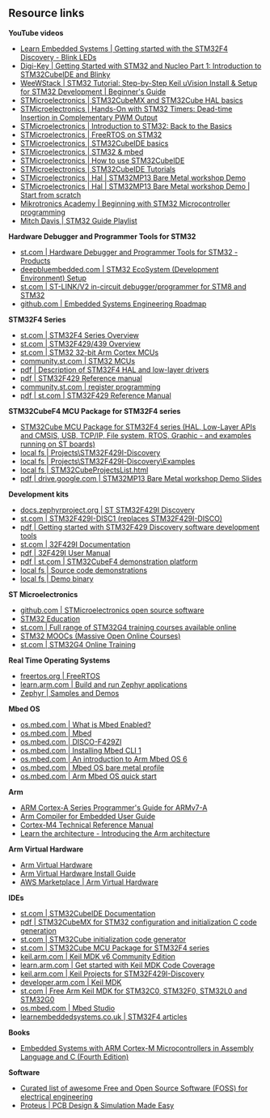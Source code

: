 ## Resource links



**YouTube videos**
- [Learn Embedded Systems | Getting started with the STM32F4 Discovery - Blink LEDs](https://www.youtube.com/watch?v=Ld20MbXSXI8&list=LL&index=40&t=281s)
- [Digi-Key | Getting Started with STM32 and Nucleo Part 1: Introduction to STM32CubeIDE and Blinky](https://www.youtube.com/watch?v=hyZS2p1tW-g&list=LL&index=9&t=105s)
- [WeeWStack | STM32 Tutorial: Step-by-Step Keil uVision Install & Setup for STM32 Development | Beginner's Guide](https://m.youtube.com/watch?v=TO85lArN1B8&t=39s)
- [STMicroelectronics | STM32CubeMX and STM32Cube HAL basics](https://www.youtube.com/playlist?list=PLnMKNibPkDnGtuIl5v0CvC81Am7SKpj02)
- [STMicroelectronics | Hands-On with STM32 Timers: Dead-time Insertion in Complementary PWM Output](https://www.youtube.com/watch?v=rDaC2N-33Oo&list=PLnMKNibPkDnHHfPVKKOE8A4AJpgDR932A)
- [STMicroelectronics | Introduction to STM32: Back to the Basics](https://www.youtube.com/watch?v=8DmJ7pnFE5M&list=PLnMKNibPkDnFa5bR8U78UXs6b5bzKXxq-)
- [STMicroelectronics | FreeRTOS on STM32](https://www.youtube.com/watch?v=QGVAayFI5ZQ&list=PLnMKNibPkDnFeFV4eBfDQ9e5IrGL_dx1Q)
- [STMicroelectronics | STM32CubeIDE basics](https://www.youtube.com/watch?v=gL8OoS9E1rw&list=PLnMKNibPkDnFCosVVv98U5dCulE6T3Iy8)
- [STMicroelectronics | STM32 & mbed](https://www.youtube.com/playlist?list=PLnMKNibPkDnESr04tVLeLXcrCiAQqx8er)
- [STMicroelectronics | How to use STM32CubeIDE](https://youtu.be/eumKLXNlM0U)
- [STMicroelectronics | STM32CubeIDE Tutorials](https://www.youtube.com/playlist?list=PL8n_tqwYdzVANEGjLs4C6ICkDNLhdsbmM)
- [STMicroelectronics | Hal | STM32MP13 Bare Metal workshop Demo](https://www.youtube.com/watch?v=ljT-UpncIPk&t=153s)
- [STMicroelectronics | Hal | STM32MP13 Bare Metal workshop Demo | Start from scratch](https://www.youtube.com/watch?v=ljT-UpncIPk&t=612s)
- [Mikrotronics Academy | Beginning with STM32 Microcontroller programming](https://www.youtube.com/playlist?list=PLLHCjBf3JujDqQLd_6g1K4K7JD5uqig-2)
- [Mitch Davis | STM32 Guide Playlist](https://www.youtube.com/@MitchDavis2/search?query=STM32%20Guide)
  
**Hardware Debugger and Programmer Tools for STM32**
- [st.com | Hardware Debugger and Programmer Tools for STM32 - Products](https://www.st.com/en/development-tools/hardware-debugger-and-programmer-tools-for-stm32/products.html)
- [deepbluembedded.com | STM32 EcoSystem (Development Environment) Setup](https://deepbluembedded.com/stm32-ecosystem-development-environment-setup/)
- [st.com | ST-LINK/V2 in-circuit debugger/programmer for STM8 and STM32](https://www.st.com/en/development-tools/st-link-v2.html)
- [github.com | Embedded Systems Engineering Roadmap](https://github.com/m3y54m/Embedded-Engineering-Roadmap)

**STM32F4 Series**
- [st.com | STM32F4 Series Overview](https://www.st.com/en/microcontrollers-microprocessors/stm32f4-series.html)
- [st.com | STM32F429/439 Overview](https://www.st.com/en/microcontrollers-microprocessors/stm32f429-439.html)
- [st.com | STM32 32-bit Arm Cortex MCUs](https://www.st.com/en/microcontrollers-microprocessors/stm32-32-bit-arm-cortex-mcus.html)
- [community.st.com | STM32 MCUs](https://community.st.com/t5/stm32-mcus/ct-p/stm32-mcus)
- [pdf | Description of STM32F4 HAL and low-layer drivers](https://www.st.com/resource/en/user_manual/dm00105879-description-of-stm32f4-hal-and-lowlayer-drivers-stmicroelectronics.pdf)
- [pdf | STM32F429 Reference manual](https://www.st.com/content/ccc/resource/technical/document/reference_manual/3d/6d/5a/66/b4/99/40/d4/DM00031020.pdf/files/DM00031020.pdf/jcr:content/translations/en.DM00031020.pdf)
- [community.st.com | register programming](https://community.st.com/t5/stm32-mcus-products/stm32-f4-register-programming/td-p/361864)
- [pdf | st.com | STM32F429 Reference Manual](https://www.st.com/resource/en/reference_manual/rm0090-stm32f405415-stm32f407417-stm32f427437-and-stm32f429439-advanced-armbased-32bit-mcus-stmicroelectronics.pdf)

**STM32CubeF4 MCU Package for STM32F4 series**
- [STM32Cube MCU Package for STM32F4 series (HAL, Low-Layer APIs and CMSIS, USB, TCP/IP, File system, RTOS, Graphic - and examples running on ST boards)](https://www.st.com/en/embedded-software/stm32cubef4.html)
- [local fs | Projects\STM32F429I-Discovery](~\STM32Cube\Repository\STM32Cube_FW_F4_V1.28.0\Projects\STM32F429I-Discovery)
- [local fs | Projects\STM32F429I-Discovery\Examples](~\STM32Cube\Repository\STM32Cube_FW_F4_V1.28.0\Projects\STM32F429I-Discovery\Examples)
- [local fs | STM32CubeProjectsList.html ](~\STM32Cube\Repository\STM32Cube_FW_F4_V1.28.0\Projects\STM32CubeProjectsList.html)
- [pdf | drive.google.com | STM32MP13 Bare Metal workshop Demo Slides ](https://drive.google.com%2Ffile%2Fd%2F1G85Bk-4mBUC2JVWL-KQdRcS_NHwTxp8O%2Fview%3Fusp%3Dsharing&v=ljT-UpncIPk)


**Development kits**
- [docs.zephyrproject.org | ST STM32F429I Discovery](https://docs.zephyrproject.org/latest/boards/st/stm32f429i_disc1/doc/index.html)
- [st.com | STM32F429I-DISC1 (replaces STM32F429I-DISCO)](https://www.st.com/en/evaluation-tools/32f429idiscovery.html)
- [pdf | Getting started with STM32F429 Discovery software development tools](https://www.st.com/web/en/resource/technical/document/user_manual/DM00097320.pdf)
- [st.com | 32F429I Documentation](https://www.st.com/en/evaluation-tools/32f429idiscovery.html#documentation)
- [pdf | 32F429I User Manual](https://www.st.com/resource/en/user_manual/um1670-discovery-kit-with-stm32f429zi-mcu-stmicroelectronics.pdf)
- [pdf | st.com | STM32CubeF4 demonstration platform](https://www.st.com/resource/en/user_manual/dm00112348-stm32cubef4-demonstration-platform-stmicroelectronics.pdf)
- [local fs | Source code demonstrations](~\STM32Cube\Repository\STM32Cube_FW_F4_V1.28.0\Projects\STM32F429I-Discovery\Demonstrations)
- [local fs | Demo binary](~\Downloads\32f429i-discovery-kit\demo_code\en.32f429idiscovery_demo\32F429IDISCOVERY_demo\STemWin\Binary)


**ST Microelectronics**
- [github.com | STMicroelectronics open source software](https://github.com/STMicroelectronics)
- [STM32 Education](https://www.st.com/content/st_com/en/support/learning/stm32-education.html)
- [st.com | Full range of STM32G4 training courses available online](https://www.st.com/content/st_com/en/support/learning/stm32-education/stm32-online-training/stm32g4-online-training.html)
- [STM32 MOOCs (Massive Open Online Courses)](https://www.st.com/content/st_com/en/support/learning/stm32-education/stm32-moocs.html)
- [st.com | STM32G4 Online Training](https://www.st.com/content/st_com/en/support/learning/stm32-education/stm32-online-training/stm32g4-online-training.html)


**Real Time Operating Systems**
- [freertos.org | FreeRTOS](https://www.freertos.org/index.html)
- [learn.arm.com | Build and run Zephyr applications](https://learn.arm.com/learning-paths/microcontrollers/zephyr/zephyr/)
- [Zephyr | Samples and Demos](https://docs.zephyrproject.org/latest/samples/index.html)

**Mbed OS**
- [os.mbed.com | What is Mbed Enabled?](https://os.mbed.com/mbed-enabled/introduction/)
- [os.mbed.com | Mbed](https://os.mbed.com/)
- [os.mbed.com | DISCO-F429ZI](https://os.mbed.com/platforms/ST-Discovery-F429ZI/)
- [os.mbed.com | Installing Mbed CLI 1](https://os.mbed.com/docs/mbed-os/v6.16/quick-start/build-with-mbed-cli.html)
- [os.mbed.com | An introduction to Arm Mbed OS 6](https://os.mbed.com/docs/mbed-os/v6.16/introduction/index.html)
- [os.mbed.com | Mbed OS bare metal profile](https://os.mbed.com/docs/mbed-os/v6.16/bare-metal/index.html)
- [os.mbed.com | Arm Mbed OS quick start](https://os.mbed.com/docs/mbed-os/v6.16/quick-start/index.html)

**Arm**
- [ARM Cortex-A Series Programmer's Guide for ARMv7-A](https://developer.arm.com/documentation/den0013/d/Introduction-to-Assembly-Language/Introduction-to-the-GNU-Assembler/GNU-Assembler-syntax)
- [Arm Compiler for Embedded User Guide](https://developer.arm.com/documentation/100748/0621/Getting-Started/Using-the-integrated-assembler)
- [Cortex-M4 Technical Reference Manual ](https://developer.arm.com/documentation/ddi0439/be/)
- [Learn the architecture - Introducing the Arm architecture](https://developer.arm.com/documentation/102404/latest/)


**Arm Virtual Hardware**
- [Arm Virtual Hardware](https://www.arm.com/products/development-tools/simulation/virtual-hardware)
- [Arm Virtual Hardware Install Guide](https://learn.arm.com/install-guides/avh#corstone)
- [AWS Marketplace | Arm Virtual Hardware](https://aws.amazon.com/marketplace/pp/prodview-urbpq7yo5va7g)


**IDEs**
- [st.com | STM32CubeIDE Documentation](https://www.st.com/en/development-tools/stm32cubeide.html#documentation)
- [pdf | STM32CubeMX for STM32 configuration
and initialization C code generation](https://www.st.com/content/ccc/resource/technical/document/user_manual/10/c5/1a/43/3a/70/43/7d/DM00104712.pdf/files/DM00104712.pdf/jcr:content/translations/en.DM00104712.pdf)
- [st.com | STM32Cube initialization code generator](https://www.st.com/en/development-tools/stm32cubemx.html?icmp=tt11642_gl_lnkon_jun2019)
- [st.com | STM32Cube MCU Package for STM32F4 series](https://www.st.com/en/embedded-software/stm32cubef4.html)
- [keil.arm.com | Keil MDK v6 Community Edition](https://www.keil.arm.com/)
- [learn.arm.com | Get started with Keil MDK Code Coverage](https://learn.arm.com/learning-paths/microcontrollers/coverage_mdk/)
- [keil.arm.com | Keil Projects for STM32F429I-Discovery](https://www.keil.arm.com/boards/stmicroelectronics-stm32f429i-discovery-revb-6126ce5/projects/)
- [developer.arm.com | Keil MDK](https://developer.arm.com/Tools%20and%20Software/Keil%20MDK)
- [st.com | Free Arm Keil MDK for STM32C0, STM32F0, STM32L0 and STM32G0](https://www.st.com/en/partner-products-and-services/free-arm-keil-mdk-for-stm32c0-stm32f0-stm32l0-and-stm32g0.html)
- [os.mbed.com | Mbed Studio](https://os.mbed.com/studio/)
- [learnembeddedsystems.co.uk | STM32F4 articles](https://learnembeddedsystems.co.uk/category/embedded-systems/stm32f4-discovery)

**Books**
- [Embedded Systems with ARM Cortex-M Microcontrollers in Assembly Language and C (Fourth Edition)](https://web.eece.maine.edu/~zhu/book/)

**Software**
- [Curated list of awesome Free and Open Source Software (FOSS) for electrical engineering](https://www.reddit.com/r/electronics/comments/ap6m45/curated_list_of_awesome_free_and_open_source/?utm_source=share&utm_medium=web2x)
- [Proteus | PCB Design & Simulation Made Easy](https://www.labcenter.com/)